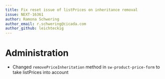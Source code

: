 ```yaml
---
title: Fix reset issue of listPrices on inheritance removal
issue: NEXT-16361
author: Ramona Schwering
author_email: r.schwering@cicada.com 
author_github: leichteckig
---
```

# Administration
* Changed `removePriceInheritation` method in `sw-product-price-form` to take listPrices into account
